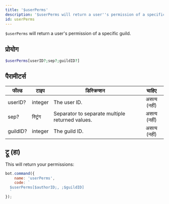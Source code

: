 ```yaml
---
title: '$userPerms'
description: '$userPerms will return a user''s permission of a specific guild.'
id: userPerms
---
```


`$userPerms` will return a user's permission of a specific guild.

## प्रोयोग

```php
$userPerms[userID?;sep?;guildID?]
```

## पैरामीटर्स

| फील्ड    | टाइप     | डिस्क्रिप्शन                                    |    चाहिए     |
| -------- | -------- | ----------------------------------------------- |:------------:|
| userID?  | integer  | The user ID.                                    | असत्य (नहीं) |
| sep?     | स्ट्रिंग | Separator to separate multiple returned values. | असत्य (नहीं) |
| guildID? | integer  | The guild ID.                                   | असत्य (नहीं) |

## ट्रू (हा)

This will return your permissions:

```javascript
bot.command({
    name: 'userPerms',
    code: `
  $userPerms[$authorID;, ;$guildID]
  `
});
```
